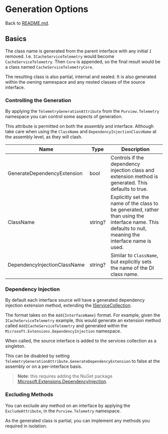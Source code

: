# Generation Options

Back to [README.md](../README.md).

## Basics

The class name is generated from the parent interface with any initial `I` removed. I.e. `ICacheServiceTelemetry` would become `CacheServiceTelemetry`. Then `Core` is appended, so the final result would be a class named `CacheServiceTelemetryCore`.

The resulting class is also partial, internal and sealed. It is also generated within the owning namespace and any nested classes of the source interface.

### Controlling the Generation

By applying the `TelemetryGenerationAttribute` from the `Purview.Telemetry` namespace you can control some aspects of generation.

This attribute is permitted on both the assembly and interface. Although take care when using the `ClassName` and `DependencyInjectionClassName` at the assembly level, as they will clash.

| Name | Type | Description |
| -- | -- | -- |
| GenerateDependencyExtension | bool | Controls if the dependency injection class and extension method is generated. This defaults to true. |
| ClassName | string? | Explicitly set the name of the class to be generated, rather than using the interface name. This defaults to null, meaning the interface name is used. |
| DependencyInjectionClassName | string? | Similar to `ClassName`, but explicitly sets the name of the DI class name. |

### Dependency Injection

By default each interface source will have a generated dependency injection extension method, extending the [IServiceCollection](https://learn.microsoft.com/en-us/dotnet/api/microsoft.extensions.dependencyinjection.iservicecollection).

The format takes on the `Add{InterfaceName}` format. For example, given the `ICacheServiceTelemetry` example, this would generate an extension method called `AddICacheServiceTelemetry` and generated within the `Microsoft.Extensions.DependencyInjection` namespace.

When called, the source interface is added to the services collection as a singleton.

This can be disabled by setting `TelemetryGenerationAttribute.GenerateDependencyExtension` to false at the assembly or on a per-interface basis.

> **Note**: this requires adding the NuGet package [Microsoft.Extensions.DependencyInjection](https://www.nuget.org/packages/Microsoft.Extensions.DependencyInjection).

### Excluding Methods

You can exclude any method on an interface by applying the `ExcludeAttribute`, in the `Purview.Telemetry` namespace.

As the generated class is partial, you can implement any methods you required in isolation.
